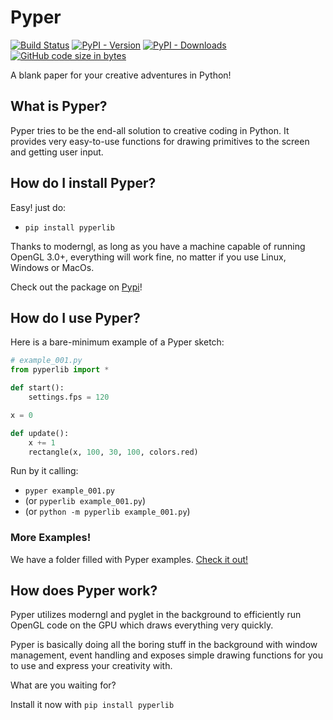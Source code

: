 # Pyper
[![Build Status](https://travis-ci.org/Canvim/Pyper.svg?branch=master)](https://travis-ci.org/Canvim/Pyper) [![PyPI - Version](https://img.shields.io/pypi/v/pyperlib.svg?logo=python&color=lightblue&label=Version)](https://pypi.org/project/pyperlib/) [![PyPI - Downloads](https://img.shields.io/pypi/dm/pyperlib?color=lightgreen&label=Downloads&logo=pypi)](https://pypi.org/project/pyperlib/) [![GitHub code size in bytes](https://img.shields.io/github/languages/code-size/Canvim/Pyper?color=purple&label=Size&logo=github)](https://github.com/Canvim/Pyper/)

A blank paper for your creative adventures in Python!

## What is Pyper?
Pyper tries to be the end-all solution to creative coding in Python. It provides very easy-to-use functions for drawing primitives to the screen and getting user input.

## How do I install Pyper?
Easy! just do:
* ```pip install pyperlib```

Thanks to moderngl, as long as you have a machine capable of running OpenGL 3.0+, everything will work fine, no matter if you use Linux, Windows or MacOs.

Check out the package on [Pypi](https://pypi.org/project/pyperlib/)!

## How do I use Pyper?
Here is a bare-minimum example of a Pyper sketch:

```python
# example_001.py
from pyperlib import *

def start():
    settings.fps = 120

x = 0

def update():
    x += 1
    rectangle(x, 100, 30, 100, colors.red)
```

Run by it calling:
* ```pyper example_001.py```
* (or ```pyperlib example_001.py```)
* (or ```python -m pyperlib example_001.py```)

### More Examples!
We have a folder filled with Pyper examples. [Check it out!](https://github.com/Canvim/Pyper/tree/master/examples)

## How does Pyper work?
Pyper utilizes moderngl and pyglet in the background to efficiently run OpenGL code on the GPU which draws everything very quickly.

Pyper is basically doing all the boring stuff in the background with window management, event handling and exposes simple drawing functions for you to use and express your creativity with.

What are you waiting for?

Install it now with ```pip install pyperlib```